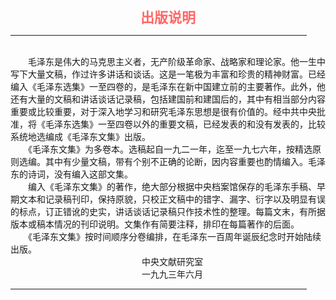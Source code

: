 <center><FONT style="FONT-SIZE: 16.5pt" COLOR="#FF6666" FACE="楷体_GB2312"><B>出版说明</B></center></FONT>
<HR color="#EE9B73" size="1" width="94%">
<BR>
　　毛泽东是伟大的马克思主义者，无产阶级革命家、战略家和理论家。他一生中写下大量文稿，作过许多讲话和谈话。这是一笔极为丰富和珍贵的精神财富。已经编入《毛泽东选集》一至四卷的，是毛泽东在新中国建立前的主要著作。此外，他还有大量的文稿和讲话谈话记录稿，包括建国前和建国后的，其中有相当部分内容重要或比较重要，对于深入地学习和研究毛泽东思想是很有价值的。经中共中央批准，将《毛泽东选集》一至四卷以外的重要文稿，已经发表的和没有发表的，比较系统地选编成《毛泽东文集》出版。
<BR>
　　《毛泽东文集》为多卷本。选稿起自一九二一年，迄至一九七六年，按精选原则选编。其中有少量文稿，带有个别不正确的论断，因内容重要也酌情编入。毛泽东的诗词，没有编入这部文集。
<BR>
　　编入《毛泽东文集》的著作，绝大部分根据中央档案馆保存的毛泽东手稿、早期文本和记录稿刊印，保持原貌，只校正文稿中的错字、漏字、衍字以及明显有误的标点，订正错讹的史实，讲话谈话记录稿只作技术性的整理。每篇文末，有所据版本或稿本情况的刊印说明。文集作有简要注释，排印在每篇著作的后面。
<BR>
　　《毛泽东文集》按时间顺序分卷编排，在毛泽东一百周年诞辰纪念时开始陆续出版。
<BR>
　　　　　　　　　　　　　　　中央文献研究室
<BR>
　　　　　　　　　　　　　　　一九九三年六月
<HR color="#EE9B73" size="1" width="94%">

